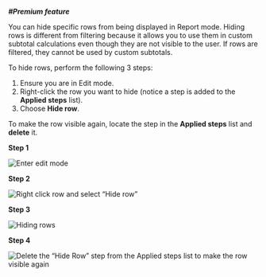 _**#Premium feature**_ 

You can hide specific rows from being displayed in Report mode. Hiding rows is different from filtering because it allows you to use them in custom subtotal calculations even though they are not visible to the user. If rows are filtered, they cannot be used by custom subtotals.

To hide rows, perform the following 3 steps:
1. Ensure you are in Edit mode.
2. Right-click the row you want to hide (notice a step is added to the **Applied steps** list).
3. Choose **Hide row**.

To make the row visible again, locate the step in the **Applied steps** list and **delete** it.

**Step 1**

![Enter edit mode](https://profitbasedocs.blob.core.windows.net/pbireportingmatrix/HidingRows1.png)

**Step 2**

![Right click row and select “Hide row”](https://profitbasedocs.blob.core.windows.net/pbireportingmatrix/HidingRows2.png)

**Step 3**

![Hiding rows](https://profitbasedocs.blob.core.windows.net/pbireportingmatrix/HidingRows3.png)

**Step 4**

![Delete the “Hide Row” step from the Applied steps list to make the row visible again](https://profitbasedocs.blob.core.windows.net/pbireportingmatrix/HidingRows4.png)
